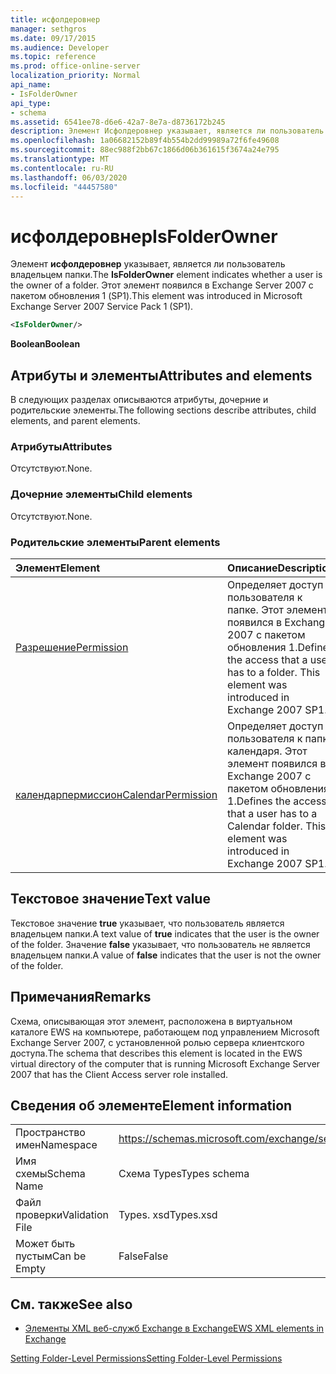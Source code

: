 ```yaml
---
title: исфолдеровнер
manager: sethgros
ms.date: 09/17/2015
ms.audience: Developer
ms.topic: reference
ms.prod: office-online-server
localization_priority: Normal
api_name:
- IsFolderOwner
api_type:
- schema
ms.assetid: 6541ee78-d6e6-42a7-8e7a-d8736172b245
description: Элемент Исфолдеровнер указывает, является ли пользователь владельцем папки. Этот элемент появился в Exchange Server 2007 с пакетом обновления 1 (SP1).
ms.openlocfilehash: 1a06682152b89f4b554b2dd99989a72f6fe49608
ms.sourcegitcommit: 88ec988f2bb67c1866d06b361615f3674a24e795
ms.translationtype: MT
ms.contentlocale: ru-RU
ms.lasthandoff: 06/03/2020
ms.locfileid: "44457580"
---
```

# <a name="isfolderowner"></a><span data-ttu-id="1ef34-104">исфолдеровнер</span><span class="sxs-lookup"><span data-stu-id="1ef34-104">IsFolderOwner</span></span>

<span data-ttu-id="1ef34-105">Элемент **исфолдеровнер** указывает, является ли пользователь владельцем папки.</span><span class="sxs-lookup"><span data-stu-id="1ef34-105">The **IsFolderOwner** element indicates whether a user is the owner of a folder.</span></span> <span data-ttu-id="1ef34-106">Этот элемент появился в Exchange Server 2007 с пакетом обновления 1 (SP1).</span><span class="sxs-lookup"><span data-stu-id="1ef34-106">This element was introduced in Microsoft Exchange Server 2007 Service Pack 1 (SP1).</span></span> 
  
```xml
<IsFolderOwner/>
```

 <span data-ttu-id="1ef34-107">**Boolean**</span><span class="sxs-lookup"><span data-stu-id="1ef34-107">**Boolean**</span></span>
## <a name="attributes-and-elements"></a><span data-ttu-id="1ef34-108">Атрибуты и элементы</span><span class="sxs-lookup"><span data-stu-id="1ef34-108">Attributes and elements</span></span>

<span data-ttu-id="1ef34-109">В следующих разделах описываются атрибуты, дочерние и родительские элементы.</span><span class="sxs-lookup"><span data-stu-id="1ef34-109">The following sections describe attributes, child elements, and parent elements.</span></span>
  
### <a name="attributes"></a><span data-ttu-id="1ef34-110">Атрибуты</span><span class="sxs-lookup"><span data-stu-id="1ef34-110">Attributes</span></span>

<span data-ttu-id="1ef34-111">Отсутствуют.</span><span class="sxs-lookup"><span data-stu-id="1ef34-111">None.</span></span>
  
### <a name="child-elements"></a><span data-ttu-id="1ef34-112">Дочерние элементы</span><span class="sxs-lookup"><span data-stu-id="1ef34-112">Child elements</span></span>

<span data-ttu-id="1ef34-113">Отсутствуют.</span><span class="sxs-lookup"><span data-stu-id="1ef34-113">None.</span></span>
  
### <a name="parent-elements"></a><span data-ttu-id="1ef34-114">Родительские элементы</span><span class="sxs-lookup"><span data-stu-id="1ef34-114">Parent elements</span></span>

|<span data-ttu-id="1ef34-115">**Элемент**</span><span class="sxs-lookup"><span data-stu-id="1ef34-115">**Element**</span></span>|<span data-ttu-id="1ef34-116">**Описание**</span><span class="sxs-lookup"><span data-stu-id="1ef34-116">**Description**</span></span>|
|:-----|:-----|
|[<span data-ttu-id="1ef34-117">Разрешение</span><span class="sxs-lookup"><span data-stu-id="1ef34-117">Permission</span></span>](permission.md) <br/> |<span data-ttu-id="1ef34-p103">Определяет доступ пользователя к папке. Этот элемент появился в Exchange 2007 с пакетом обновления 1.</span><span class="sxs-lookup"><span data-stu-id="1ef34-p103">Defines the access that a user has to a folder. This element was introduced in Exchange 2007 SP1.</span></span>  <br/> |
|[<span data-ttu-id="1ef34-120">календарпермиссион</span><span class="sxs-lookup"><span data-stu-id="1ef34-120">CalendarPermission</span></span>](calendarpermission.md) <br/> |<span data-ttu-id="1ef34-p104">Определяет доступ пользователя к папке календаря. Этот элемент появился в Exchange 2007 с пакетом обновления 1.</span><span class="sxs-lookup"><span data-stu-id="1ef34-p104">Defines the access that a user has to a Calendar folder. This element was introduced in Exchange 2007 SP1.</span></span>  <br/> |
   
## <a name="text-value"></a><span data-ttu-id="1ef34-123">Текстовое значение</span><span class="sxs-lookup"><span data-stu-id="1ef34-123">Text value</span></span>

<span data-ttu-id="1ef34-124">Текстовое значение **true** указывает, что пользователь является владельцем папки.</span><span class="sxs-lookup"><span data-stu-id="1ef34-124">A text value of **true** indicates that the user is the owner of the folder.</span></span> <span data-ttu-id="1ef34-125">Значение **false** указывает, что пользователь не является владельцем папки.</span><span class="sxs-lookup"><span data-stu-id="1ef34-125">A value of **false** indicates that the user is not the owner of the folder.</span></span> 
  
## <a name="remarks"></a><span data-ttu-id="1ef34-126">Примечания</span><span class="sxs-lookup"><span data-stu-id="1ef34-126">Remarks</span></span>

<span data-ttu-id="1ef34-127">Схема, описывающая этот элемент, расположена в виртуальном каталоге EWS на компьютере, работающем под управлением Microsoft Exchange Server 2007, с установленной ролью сервера клиентского доступа.</span><span class="sxs-lookup"><span data-stu-id="1ef34-127">The schema that describes this element is located in the EWS virtual directory of the computer that is running Microsoft Exchange Server 2007 that has the Client Access server role installed.</span></span>
  
## <a name="element-information"></a><span data-ttu-id="1ef34-128">Сведения об элементе</span><span class="sxs-lookup"><span data-stu-id="1ef34-128">Element information</span></span>

|||
|:-----|:-----|
|<span data-ttu-id="1ef34-129">Пространство имен</span><span class="sxs-lookup"><span data-stu-id="1ef34-129">Namespace</span></span>  <br/> |https://schemas.microsoft.com/exchange/services/2006/types  <br/> |
|<span data-ttu-id="1ef34-130">Имя схемы</span><span class="sxs-lookup"><span data-stu-id="1ef34-130">Schema Name</span></span>  <br/> |<span data-ttu-id="1ef34-131">Схема Types</span><span class="sxs-lookup"><span data-stu-id="1ef34-131">Types schema</span></span>  <br/> |
|<span data-ttu-id="1ef34-132">Файл проверки</span><span class="sxs-lookup"><span data-stu-id="1ef34-132">Validation File</span></span>  <br/> |<span data-ttu-id="1ef34-133">Types. xsd</span><span class="sxs-lookup"><span data-stu-id="1ef34-133">Types.xsd</span></span>  <br/> |
|<span data-ttu-id="1ef34-134">Может быть пустым</span><span class="sxs-lookup"><span data-stu-id="1ef34-134">Can be Empty</span></span>  <br/> |<span data-ttu-id="1ef34-135">False</span><span class="sxs-lookup"><span data-stu-id="1ef34-135">False</span></span>  <br/> |
   
## <a name="see-also"></a><span data-ttu-id="1ef34-136">См. также</span><span class="sxs-lookup"><span data-stu-id="1ef34-136">See also</span></span>



- [<span data-ttu-id="1ef34-137">Элементы XML веб-служб Exchange в Exchange</span><span class="sxs-lookup"><span data-stu-id="1ef34-137">EWS XML elements in Exchange</span></span>](ews-xml-elements-in-exchange.md)


[<span data-ttu-id="1ef34-138">Setting Folder-Level Permissions</span><span class="sxs-lookup"><span data-stu-id="1ef34-138">Setting Folder-Level Permissions</span></span>](https://msdn.microsoft.com/library/c7530e86-5112-401c-b10a-9c054ae59f07%28Office.15%29.aspx)

